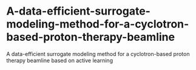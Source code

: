 # A-data-efficient-surrogate-modeling-method-for-a-cyclotron-based-proton-therapy-beamline
A data-efficient surrogate modeling method for a cyclotron-based proton therapy beamline based on active learning
